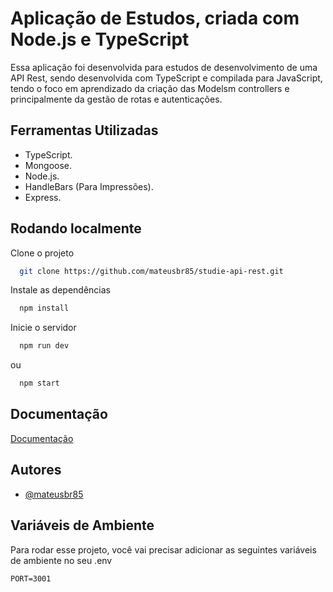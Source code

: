 
# Aplicação de Estudos, criada com Node.js e TypeScript

Essa aplicação foi desenvolvida para estudos de desenvolvimento de uma API Rest, sendo desenvolvida com TypeScript e compilada para JavaScript, tendo o foco em aprendizado da criação das Modelsm controllers e principalmente da gestão de rotas e autenticações.

## Ferramentas Utilizadas
- TypeScript.
- Mongoose.
- Node.js.
- HandleBars (Para Impressões).
- Express.

## Rodando localmente

Clone o projeto

```bash
  git clone https://github.com/mateusbr85/studie-api-rest.git
```

Instale as dependências

```bash
  npm install
```

Inicie o servidor

```bash
  npm run dev
```
ou

```bash
  npm start
```


## Documentação

[Documentação](https://link-da-documentação)


## Autores

- [@mateusbr85](https://www.github.com/mateusbr85)


## Variáveis de Ambiente

Para rodar esse projeto, você vai precisar adicionar as seguintes variáveis de ambiente no seu .env

`PORT=3001`

